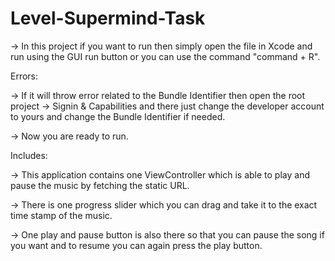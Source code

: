# Level-Supermind-Task

-> In this project if you want to run then simply open the file in Xcode and run using the GUI run button or you can use the command "command + R".

Errors:

-> If it will throw error related to the Bundle Identifier then open the root project -> Signin & Capabilities and there just change the developer account to yours and change the Bundle Identifier if needed.

-> Now you are ready to run.

Includes:

-> This application contains one ViewController which is able to play and pause the music by fetching the static URL.

-> There is one progress slider which you can drag and take it to the exact time stamp of the music.

-> One play and pause button is also there so that you can pause the song if you want and to resume you can again press the play button.
